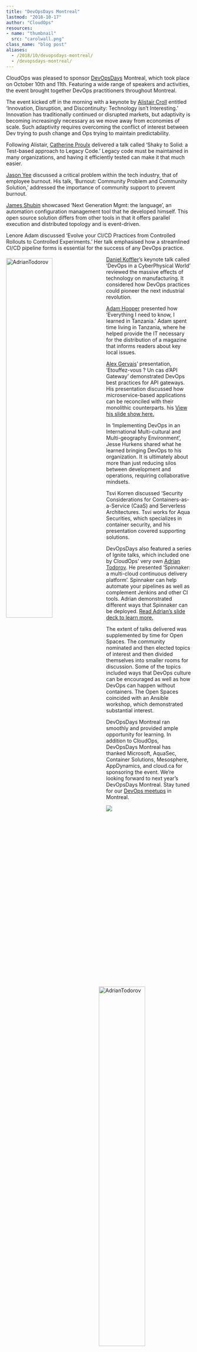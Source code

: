 ```yaml
---
title: "DevOpsDays Montreal"
lastmod: "2018-10-17"
author: "CloudOps"
resources:
- name: "thumbnail"
  src: "carolwall.png"
class_name: "blog post"
aliases:
  - /2018/10/devopsdays-montreal/
  - /devopsdays-montreal/
---
```


<p><span style="font-weight: 400;">CloudOps was pleased to sponsor <a href="https://www.devopsdays.org/" target="_blank" rel="noopener noreferrer">DevOpsDays</a> Montreal, which took place on October 10th and 11th. Featuring a wide range of speakers and activities, the event brought together DevOps practitioners throughout Montreal.</span></p>

<p><span style="font-weight: 400;">The event kicked off in the morning with a keynote by <a href="https://twitter.com/acroll" target="_blank" rel="noopener noreferrer">Alistair Croll</a> entitled ‘Innovation, Disruption, and Discontinuity: Technology isn’t Interesting.’ Innovation has traditionally continued or disrupted markets, but adaptivity is becoming increasingly necessary as we move away from economies of scale. Such adaptivity requires overcoming the conflict of interest between Dev trying to push change and Ops trying to maintain predictability.</span></p>

<p><span style="font-weight: 400;">Following Alistair, <a href="https://twitter.com/search?q=%40cproulx_softdev&amp;src=typd" target="_blank" rel="noopener noreferrer">Catherine Proulx</a> delivered a talk called ‘Shaky to Solid: a Test-based approach to Legacy Code.’ Legacy code must be maintained in many organizations, and having it efficiently tested can make it that much easier.</span></p>

<p><span style="font-weight: 400;"><a href="https://twitter.com/gitbisect" target="_blank" rel="noopener noreferrer">Jason Yee</a> discussed a critical problem within the tech industry, that of employee burnout. His talk, ‘Burnout: Community Problem and Community Solution,’ addressed the importance of community support to prevent burnout.</span></p>

<p><a href="https://twitter.com/purpleidea" target="_blank" rel="noopener noreferrer">James Shubin</a> showcased ‘Next Generation Mgmt: the language’, an automation configuration management tool that he developed himself. This open source solution differs from other tools in that it offers parallel execution and distributed topology and is event-driven.</p>

<p><span style="font-weight: 400;">Lenore Adam discussed ‘Evolve your CI/CD Practices from Controlled Rollouts to Controlled Experiments.’ Her talk emphasised how a streamlined CI/CD pipeline forms&nbsp;is essential for the success of any DevOps practice.&nbsp;</span></p>

<div><img class="alignright" src="/images/blog/post/JamesShubinDevOpsDays.png" alt="AdrianTodorov" style="float: left; margin: 5px 20px 20px 0; width: 50%;" width="50%"></div>

<p><span style="font-weight: 400;"><a href="https://twitter.com/dkoffler" target="_blank" rel="noopener noreferrer">Daniel Koffler</a>’s keynote talk called ‘DevOps in a CyberPhysical World’ reviewed the massive effects of technology on manufacturing. It considered how DevOps practices could pioneer the next industrial revolution.</span></p>

<p><span style="font-weight: 400;"><a href="https://twitter.com/adamhooper" target="_blank" rel="noopener noreferrer">Adam Hooper</a> presented how ‘Everything I need to know, I learned in Tanzania.’ Adam spent time living in Tanzania, where he helped provide the IT necessary for the distribution of a magazine that informs readers about key local issues.</span></p>

<p><span style="font-weight: 400;"><a href="https://twitter.com/alex_gervais" target="_blank" rel="noopener noreferrer">Alex Gervais</a>’ presentation, ‘Etouffez-vous ? Un cas d’API Gateway’ demonstrated DevOps best practices for API gateways. His presentation discussed how microservice-based applications can be reconciled with their monolithic counterparts. his&nbsp;<a href="https://speakerdeck.com/alexgervais/etouffez-vous-un-cas-dapi-gateway" target="_blank" rel="noopener noreferrer">View his&nbsp;slide show here.</a></span></p>

<p><span style="font-weight: 400;">In ‘Implementing DevOps in an International Multi-cultural and Multi-geography Environment’, Jesse Hurkens shared what he learned bringing DevOps to his organization. It is ultimately about more than just reducing silos between development and operations, requiring collaborative mindsets.</span></p>

<p><span style="font-weight: 400;">Tsvi Korren discussed ‘Security Considerations for Containers-as-a-Service (CaaS) and Serverless Architectures. Tsvi works for Aqua Securities, which specializes in container security, and his presentation covered supporting solutions.</span></p>

<div><img class="alignright" src="/images/blog/post/AdrianTodorovDevOpsDays.png" alt="AdrianTodorov" style="float: right; margin: 5px 0 20px 20px; width: 50%;" width="50%"></div>

<p><span style="font-weight: 400;">DevOpsDays also featured a series of Ignite talks, which included one by CloudOps’ very own <a href="https://twitter.com/todorov_adrian" target="_blank" rel="noopener noreferrer">Adrian Todorov</a>. He presented ‘Spinnaker: a multi-cloud continuous delivery platform’. Spinnaker can help automate your pipelines as well as complement Jenkins and other CI tools. Adrian demonstrated different ways that Spinnaker can be deployed. </span><a href="https://www.slideshare.net/CloudOps2005/spinnaker-at-devopsdays-montral" target="_blank" rel="noopener noreferrer"><span style="font-weight: 400;">Read Adrian’s slide deck to learn more.</span></a></p>

<p><span style="font-weight: 400;">The extent of talks delivered was supplemented by time for Open Spaces. The community nominated and then elected topics of interest and then divided themselves into smaller rooms for discussion. Some of the topics included ways that DevOps culture can be encouraged as well as how DevOps can happen without containers. The Open Spaces coincided with an Ansible workshop, which demonstrated substantial interest.</span></p>

<p><span style="font-weight: 400;">DevOpsDays Montreal ran smoothly and provided ample opportunity for learning. In addition to CloudOps, DevOpsDays Montreal has thanked Microsoft, AquaSec, Container Solutions, Mesosphere, AppDynamics, and cloud.ca for sponsoring the event. We’re looking forward to next year’s DevOpsDays Montreal. Stay tuned for our </span><a href="https://www.meetup.com/Meetup-DevOps-Montreal/" target="_blank" rel="noopener noreferrer"><span style="font-weight: 400;">DevOps meetups</span></a><span style="font-weight: 400;"> in Montreal. </span></p>

<div class="row">
    <div class="col-xl-8 offset-xl-2 col-lg-10 offset-lg-1 col-md-10 offset-md-1 col-sm-12 col-xs-12 cta-image">
      <img src="/images/blog/cta/white-paper.jpeg">
    </div>
</div>